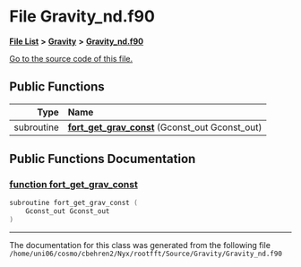 
# File Gravity\_nd.f90


[**File List**](files.md) **>** [**Gravity**](dir_fdbf5007869eac89a42b1cd44aeda050.md) **>** [**Gravity\_nd.f90**](Gravity__nd_8f90.md)

[Go to the source code of this file.](Gravity__nd_8f90_source.md)


















## Public Functions

| Type | Name |
| ---: | :--- |
|  subroutine | [**fort\_get\_grav\_const**](Gravity__nd_8f90.md#function-fort-get-grav-const) (Gconst\_out Gconst\_out) <br> |








## Public Functions Documentation


### <a href="#function-fort-get-grav-const" id="function-fort-get-grav-const">function fort\_get\_grav\_const </a>


```cpp
subroutine fort_get_grav_const (
    Gconst_out Gconst_out
) 
```



------------------------------
The documentation for this class was generated from the following file `/home/uni06/cosmo/cbehren2/Nyx/rootfft/Source/Gravity/Gravity_nd.f90`